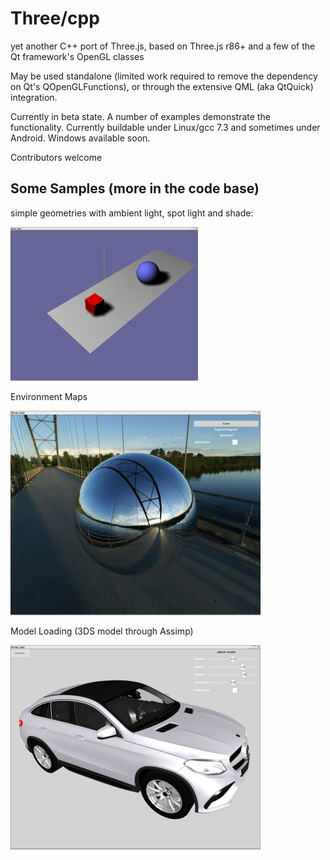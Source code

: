# Three/cpp
yet another C++ port of Three.js, based on Three.js r86+ and a few of the Qt framework's OpenGL classes

May be used standalone (limited work required to remove the dependency on Qt's QOpenGLFunctions), or through the extensive QML (aka QtQuick) integration.

Currently in beta state. A number of examples demonstrate the functionality. Currently buildable under Linux/gcc 7.3 and sometimes under Android. Windows available soon.

Contributors welcome

## Some Samples (more in the code base)
simple geometries with ambient light, spot light and shade:

![example 1](doc/example1.png "geometries, lights and shade") 

Environment Maps

![example 2](doc/sphere_envmap.png "environment mapping")

Model Loading (3DS model through Assimp)

![example 2](doc/MercedesGLE.png "3ds model")